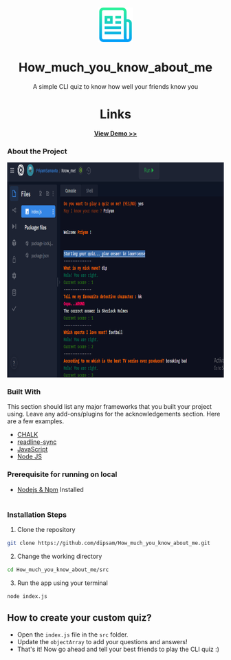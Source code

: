 <p align="center">
  <a href="https://github.com/dipsam/How_much_you_know_about_me">
    <img src="images/readme_logo.png" alt="Logo" width="80" height="80">
  </a>
</p>

<h1 align="center" >How_much_you_know_about_me</h1>

<p align="center">A simple CLI quiz to know how well your friends know you</p>

<h1 align="center">Links</h1>

<p align="center">
    <a href="https://replit.com/@PriyamSamanta/Knowme#index.js?embed=1&output=1"><strong>View Demo >></strong></a>
    
</p>

### About the Project

<img align="center" alt="CLI app" src=".\images\how_much_you_know_about_me.png" width="800" height="500"/>

### Built With

This section should list any major frameworks that you built your project using. Leave any add-ons/plugins for the acknowledgements section. Here are a few examples.

- [CHALK](https://www.npmjs.com/package/chalk)
- [readline-sync](https://www.npmjs.com/package/readline-sync)
- [JavaScript](https://developer.mozilla.org/en-US/docs/Web/JavaScript)
- [Node JS](https://nodejs.org/en/)

### Prerequisite for running on local

- [Nodejs & Npm](https://nodejs.org/en/) Installed
  <br></br>

### Installation Steps

1. Clone the repository

```Bash
git clone https://github.com/dipsam/How_much_you_know_about_me.git
```

2. Change the working directory

```Bash
cd How_much_you_know_about_me/src
```

3. Run the app using your terminal

```Bash
node index.js
```

## How to create your custom quiz?

- Open the `index.js` file in the `src` folder.
- Update the `objectArray` to add your questions and answers!
- That's it! Now go ahead and tell your best friends to play the CLI quiz :)
